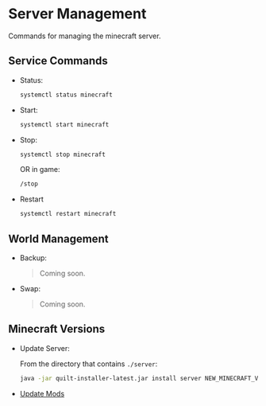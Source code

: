 # Server Management

Commands for managing the minecraft server.

## Service Commands

- Status:

    ```bash
    systemctl status minecraft
    ```

- Start:

    ```bash
    systemctl start minecraft
    ```

- Stop:

    ```bash
    systemctl stop minecraft
    ```

    OR in game:

    ```txt
    /stop
    ```

- Restart

    ```bash
    systemctl restart minecraft
    ```

## World Management

- Backup:

    > Coming soon.

- Swap:

    > Coming soon.

## Minecraft Versions

- Update Server:

    From the directory that contains `./server`:

    ```bash
    java -jar quilt-installer-latest.jar install server NEW_MINECRAFT_VERSION --download-server
    ```

- [Update Mods](services/minecraft-server/mods.md)

